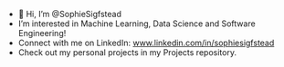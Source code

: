 - 👋 Hi, I’m @SophieSigfstead
- I’m interested in Machine Learning, Data Science and Software Engineering!
- Connect with me on LinkedIn: www.linkedin.com/in/sophiesigfstead
- Check out my personal projects in my Projects repository. 


<!---
SophieSigfstead/SophieSigfstead is a ✨ special ✨ repository because its `README.md` (this file) appears on your GitHub profile.
You can click the Preview link to take a look at your changes.
--->
